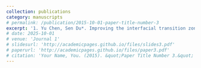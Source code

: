 ```yaml
---
collection: publications
category: manuscripts
# permalink: /publication/2015-10-01-paper-title-number-3
excerpt: '1. Yu Chen, Sen Du*. Improving the interfacial transition zone of concrete: A targeted approach utilizing graphene oxide. Construction and Building Materials. 2025, 466: 140323.'
# date: 2025-10-01
# venue: 'Journal 1'
# slidesurl: 'http://academicpages.github.io/files/slides3.pdf'
# paperurl: 'http://academicpages.github.io/files/paper3.pdf'
# citation: 'Your Name, You. (2015). &quot;Paper Title Number 3.&quot; <i>Journal 1</i>. 1(3).'
---
```

